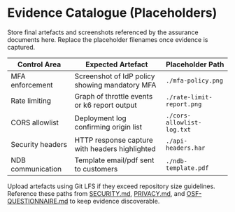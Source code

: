 # Evidence Catalogue (Placeholders)

Store final artefacts and screenshots referenced by the assurance documents here. Replace the placeholder filenames once evidence is captured.

| Control Area | Expected Artefact | Placeholder Path |
| --- | --- | --- |
| MFA enforcement | Screenshot of IdP policy showing mandatory MFA | `./mfa-policy.png` |
| Rate limiting | Graph of throttle events or k6 report output | `./rate-limit-report.png` |
| CORS allowlist | Deployment log confirming origin list | `./cors-allowlist-log.txt` |
| Security headers | HTTP response capture with headers highlighted | `./api-headers.har` |
| NDB communication | Template email/pdf sent to customers | `./ndb-template.pdf` |

Upload artefacts using Git LFS if they exceed repository size guidelines. Reference these paths from [SECURITY.md](../SECURITY.md), [PRIVACY.md](../PRIVACY.md), and [OSF-QUESTIONNAIRE.md](../OSF-QUESTIONNAIRE.md) to keep evidence discoverable.
